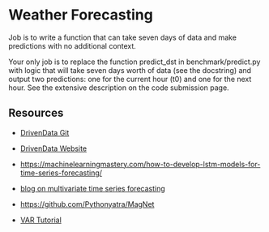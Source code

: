 # Weather Forecasting

Job is to write a function that can take seven days of data and make predictions with no additional context.

Your only job is to replace the function predict_dst in benchmark/predict.py with logic that will take seven days worth of data (see the docstring) and output two predictions: one for the current hour (t0) and one for the next hour. See the extensive description on the code submission page.


## Resources
- [DrivenData Git](https://github.com/drivendataorg/noaa-runtime)
- [DrivenData Website](https://www.drivendata.org/competitions/73/noaa-magnetic-forecasting/?fbclid=IwAR3lxCtsCLppvv9ooV36QJCWkP4_g8UT6MwX-TVllWSPQ97zlzEKQpSceHI)

- https://machinelearningmastery.com/how-to-develop-lstm-models-for-time-series-forecasting/ 
- [blog on multivariate time series forecasting](https://towardsdatascience.com/simple-multivariate-time-series-forecasting-7fa0e05579b2)
- https://github.com/Pythonyatra/MagNet
- [VAR Tutorial](https://www.machinelearningplus.com/time-series/vector-autoregression-examples-python/)
